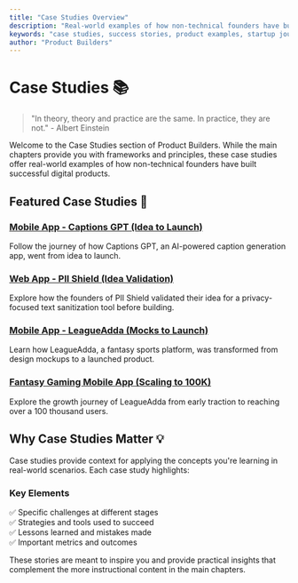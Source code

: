 ```yaml
---
title: "Case Studies Overview"
description: "Real-world examples of how non-technical founders have built successful digital products using AI and no-code tools."
keywords: "case studies, success stories, product examples, startup journey, AI products, no-code development"
author: "Product Builders"
---
```


# Case Studies 📚

> "In theory, theory and practice are the same. In practice, they are not." - Albert Einstein

<div class="content-box">

Welcome to the Case Studies section of Product Builders. While the main chapters provide you with frameworks and principles, these case studies offer real-world examples of how non-technical founders have built successful digital products.

</div>

## Featured Case Studies 🌟

<div class="content-box">

### [Mobile App - Captions GPT (Idea to Launch)](/case-studies/captions-gpt-launching)
Follow the journey of how Captions GPT, an AI-powered caption generation app, went from idea to launch.

### [Web App - PII Shield (Idea Validation)](/case-studies/pii-shield-validation)
Explore how the founders of PII Shield validated their idea for a privacy-focused text sanitization tool before building.

### [Mobile App - LeagueAdda (Mocks to Launch)](/case-studies/leagueadda-mocks-to-launch)
Learn how LeagueAdda, a fantasy sports platform, was transformed from design mockups to a launched product.

### [Fantasy Gaming Mobile App (Scaling to 100K)](/case-studies/leagueadda-scaling)
Explore the growth journey of LeagueAdda from early traction to reaching over a 100 thousand users.

</div>

## Why Case Studies Matter 💡

<div class="content-box">

Case studies provide context for applying the concepts you're learning in real-world scenarios. Each case study highlights:

### Key Elements
✅ Specific challenges at different stages  
✅ Strategies and tools used to succeed  
✅ Lessons learned and mistakes made  
✅ Important metrics and outcomes  

These stories are meant to inspire you and provide practical insights that complement the more instructional content in the main chapters.

</div>